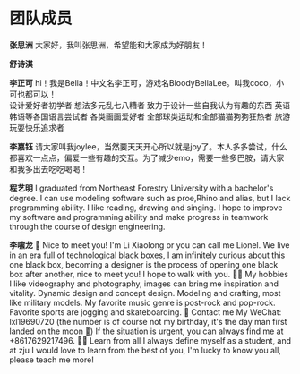 # 团队成员

 **张思洲**
 大家好，我叫张思洲，希望能和大家成为好朋友！

 **舒诗淇**

 
 **李正可** 
 hi！我是Bella！中文名李正可，游戏名BloodyBellaLee。叫我coco，小可也都可以！  
 设计爱好者初学者 
 想法多元乱七八糟者
 致力于设计一些自我认为有趣的东西
 英语韩语等各国语言尝试者
 各类画画爱好者
 全部球类运动和全部猫猫狗狗狂热者
 旅游玩耍快乐追求者

 **李嘉钰**
 请大家叫我joylee，当然要天天开心所以就是joy了。本人多多尝试，什么都喜欢一点点，偏爱一些有趣的交互。为了减少emo，需要一些多巴胺，请大家和我多出去吃吃喝喝！

 **程艺明**
 I graduated from Northeast Forestry University with a bachelor's degree. I can use modeling software such as proe,Rhino and alias, but I lack programming ability. I like reading, drawing and singing. I hope to improve my software and programming ability and make progress in teamwork through the course of design engineering.
 
 **李啸龙** 
 🧐 Nice to meet you!
 I'm Li Xiaolong or you can call me Lionel.
 We live in an era full of technological black boxes, I am infinitely curious about this one black box, becoming a designer is the process of opening one black box after another, nice to meet you! I hope to walk with you.
 🐱‍🚀 My hobbies
 I like videography and photography, images can bring me inspiration and vitality.
 Dynamic design and concept design.
 Modeling and crafting, most like military models.
 My favorite music genre is post-rock and pop-rock.
 Favorite sports are jogging and skateboarding.
 🙌 Contact me
 My WeChat: lxl19690720 (the number is of course not my birthday, it's the day man first landed on the moon 🚀)
 If the situation is urgent, you can always find me at +8617629217496.
 🤸‍♂️ Learn from all
 I always define myself as a student, and at zju I would love to learn from the best of you,  I'm lucky to know you all, please teach me more!